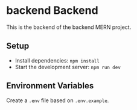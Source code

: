 # backend Backend
This is the backend of the backend MERN project.

## Setup

- Install dependencies: `npm install`
- Start the development server: `npm run dev`

## Environment Variables

Create a `.env` file based on `.env.example`.
